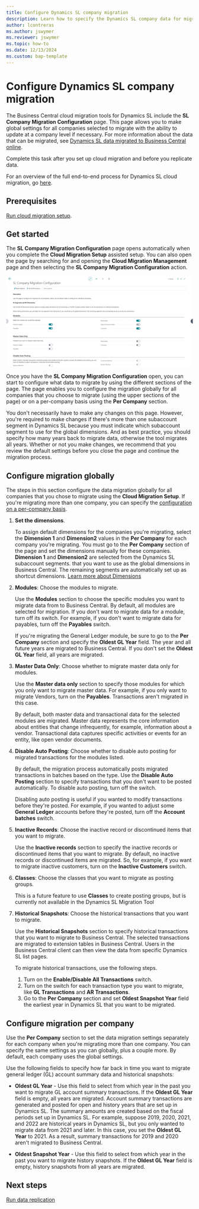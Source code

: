 ```yaml
---
title: Configure Dynamics SL company migration
description: Learn how to specify the Dynamics SL company data for migrating to Business Central on-premises.
author: lcontreras
ms.author: jswymer
ms.reviewer: jswymer
ms.topic: how-to 
ms.date: 12/13/2024
ms.custom: bap-template
---
```


# Configure Dynamics SL company migration

The Business Central cloud migration tools for Dynamics SL include the **SL Company Migration Configuration** page. This page allows you to make global settings for all companies selected to migrate with the ability to update at a company level if necessary. For more information about the data that can be migrated, see [Dynamics SL data migrated to Business Central online](migrate-dynamics-SL.md).

Complete this task after you set up cloud migration and before you replicate data.

For an overview of the full end-to-end process for Dynamics SL cloud migration, go [here](migrate-sl-overview.md#end-to-end-process).
 
## Prerequisites

[Run cloud migration setup](migration-setup-SL.md).

## Get started

The **SL Company Migration Configuration** page opens automatically when you complete the **Cloud Migration Setup** assisted setup. You can also open the page by searching for and opening the **Cloud Migration Management** page and then selecting the **SL Company Migration Configuration** action.

![Shows SL company migration configuration page](../media/SL-Company-migration-Configuration.jpg)

Once you have the **SL Company Migration Configuration** open, you can start to configure what data to migrate by using the different sections of the page. The page enables you to configure the migration globally for all companies that you choose to migrate (using the upper sections of the page) or on a per-company basis using the **Per Company** section.

You don't necessarily have to make any changes on this page. However, you're required to make changes if there's more than one subaccount segment in Dynamics SL because you must indicate which subaccount segment to use for the global dimensions. And as best practice, you should specify how many years back to migrate data, otherwise the tool migrates all years. Whether or not you make changes, we recommend that you review the default settings before you close the page and continue the migration process.

## Configure migration globally

The steps in this section configure the data migration globally for all companies that you chose to migrate using the **Cloud Migration Setup**. If you're migrating more than one company, you can specify the [configuration on a per-company basis](#configure-migration-per-company).

1. **Set the dimensions**.

   To assign default dimensions for the companies you're migrating, select the **Dimension 1** and **Dimension2** values in the **Per Company** for each company you're migrating. You must go to the **Per Company** section of the page and set the dimensions manually for these companies. **Dimension 1** and **Dimension2** are selected from the Dynamics SL subaccount segments. that you want to use as the global dimensions in Business Central. The remaining segments are automatically set up as shortcut dimensions.  [Learn more about Dimensions](/../../../../../BC/docs-bc/main/business-central/finance-dimensions.md)

1. **Modules**: Choose the modules to migrate.

   Use the **Modules** section to choose the specific modules you want to migrate data from to Business Central. By default, all modules are selected for migration. If you don't want to migrate data for a module, turn off its switch. For example, if you don't want to migrate data for payables, turn off the **Payables** switch.

   If you're migrating the General Ledger module, be sure to go to the **Per Company** section and specify the **Oldest GL Year** field. The year and all future years are migrated to Business Central. If you don't set the **Oldest GL Year** field, all years are migrated.

1. **Master Data Only**: Choose whether to migrate master data only for modules.

   Use the **Master data only** section to specify those modules for which you only want to migrate master data. For example, if you only want to migrate Vendors, turn on the **Payables**. Transactions aren't migrated in this case.

   By default, both master data and transactional data for the selected modules are migrated. Master data represents the core information about entities that change infrequently, for example, information about a vendor. Transactional data captures specific activities or events for an entity, like open vendor documents.

1. **Disable Auto Posting**: Choose whether to disable auto posting for migrated transactions for the modules listed.

   By default, the migration process automatically posts migrated transactions in batches based on the type. Use the **Disable Auto Posting** section to specify transactions that you don't want to be posted automatically. To disable auto posting, turn off the switch.

   Disabling auto posting is useful if you wanted to modify transactions before they're posted. For example, if you wanted to adjust some **General Ledger** accounts before they're posted, turn off the **Account batches** switch.

1. **Inactive Records**: Choose the inactive record or discontinued items that you want to migrate.

   Use the **Inactive records** section to specify the inactive records or discontinued items that you want to migrate. By default, no inactive records or discontinued items are migrated. So, for example, if you want to migrate inactive customers, turn on the **Inactive Customers** switch.

1. **Classes**: Choose the classes that you want to migrate as posting groups.

   This is a future feature to use **Classes** to create posting groups, but is currently not available in the Dynamics SL Migration Tool

1. **Historical Snapshots**: Choose the historical transactions that you want to migrate.

   Use the **Historical Snapshots** section to specify historical transactions that you want to migrate to Business Central. The selected transactions are migrated to extension tables in Business Central. Users in the Business Central client can then view the data from specific Dynamics SL list pages.

   To migrate historical transactions, use the following steps.
   1. Turn on the **Enable/Disable All Transactions** switch.
   1. Turn on the switch for each transaction type you want to migrate, like **GL Transactions** and **AR Transactions**.
   1. Go to the **Per Company** section and set **Oldest Snapshot Year** field the earliest year in Dynamics SL that you want to be migrated.

## Configure migration per company

Use the **Per Company** section to set the data migration settings separately for each company when you're migrating more than one company. You can specify the same settings as you can globally, plus a couple more. By default, each company uses the global settings.

Use the following fields to specify how far back in time you want to migrate general ledger (GL) account summary data and historical snapshots:

- **Oldest GL Year** - Use this field to select from which year in the past you want to migrate GL account summary transactions. If the **Oldest GL Year** field is empty, all years are migrated. Account summary transactions are generated and posted for open and history years that are set up in Dynamics SL. The summary amounts are created based on the fiscal periods set up in Dynamics SL. For example, suppose 2019, 2020, 2021, and 2022 are historical years in Dynamics SL, but you only wanted to migrate data from 2021 and later. In this case, you set the **Oldest GL Year** to 2021. As a result, summary transactions for 2019 and 2020 aren't migrated to Business Central.

- **Oldest Snapshot Year** - Use this field to select from which year in the past you want to migrate history snapshots. If the **Oldest GL Year** field is empty, history snapshots from all years are migrated.

## Next steps

[Run data replication](migrate-data-replication-run.md)

